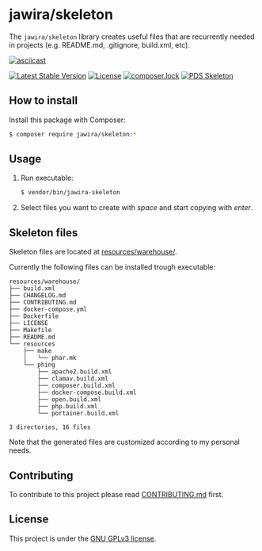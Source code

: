 jawira/skeleton
===============

The `jawira/skeleton` library creates useful files that are recurrently needed 
in projects (e.g. README.md, .gitignore, build.xml, etc).

[![asciicast](https://asciinema.org/a/LaEDkaGNee0BZLPT6Atqm5K2c.png)](https://asciinema.org/a/LaEDkaGNee0BZLPT6Atqm5K2c)

[![Latest Stable Version](https://poser.pugx.org/jawira/skeleton/v/stable)](https://packagist.org/packages/jawira/skeleton)
[![License](https://poser.pugx.org/jawira/skeleton/license)](https://packagist.org/packages/jawira/skeleton)
[![composer.lock](https://poser.pugx.org/jawira/skeleton/composerlock)](https://packagist.org/packages/jawira/skeleton)
[![PDS Skeleton](https://img.shields.io/badge/pds-skeleton-blue.svg?style=flat-square)](https://github.com/php-pds/skeleton)

How to install
--------------

Install this package with Composer: 

```bash
$ composer require jawira/skeleton:*
```

Usage
-----

1. Run executable:

    ```bash
    $ vendor/bin/jawira-skeleton
    ```
 
2. Select files you want to create with _space_ and start copying with _enter_.

Skeleton files
--------------

Skeleton files are located at [resources/warehouse/](). 

Currently the following files can be installed trough executable:

<!--tree:start-->
```
resources/warehouse/
├── build.xml
├── CHANGELOG.md
├── CONTRIBUTING.md
├── docker-compose.yml
├── Dockerfile
├── LICENSE
├── Makefile
├── README.md
└── resources
    ├── make
    │   └── phar.mk
    └── phing
        ├── apache2.build.xml
        ├── clamav.build.xml
        ├── composer.build.xml
        ├── docker-compose.build.xml
        ├── open.build.xml
        ├── php.build.xml
        └── portainer.build.xml

3 directories, 16 files
```
<!--tree:end-->

Note that the generated files are customized according to my personal needs.

Contributing
------------

To contribute to this project please read [CONTRIBUTING.md](./CONTRIBUTING.md) 
first.

License
-------

This project is under the [GNU GPLv3 license](./LICENSE).
